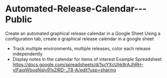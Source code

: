# Automated-Release-Calendar---Public
Create an automated graphical release calendar in a Google Sheet
Using a configuration tab, create a graphical release calendar in a google sheet
- Track multiple environments, multiple releases, color each release independently
- Display notes in the calendar for items of interest
Example Spreadsheet https://docs.google.com/spreadsheets/d/1scYXcUhk9rAJhRH-vlFaiqWbugNqlv91s2IRD-_T8-A/edit?usp=sharing
